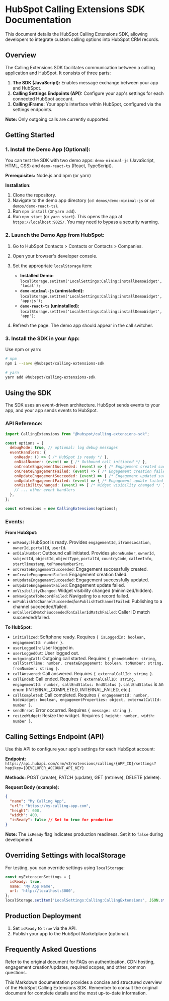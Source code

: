 # HubSpot Calling Extensions SDK Documentation

This document details the HubSpot Calling Extensions SDK, allowing developers to integrate custom calling options into HubSpot CRM records.

## Overview

The Calling Extensions SDK facilitates communication between a calling application and HubSpot.  It consists of three parts:

1. **The SDK (JavaScript):** Enables message exchange between your app and HubSpot.
2. **Calling Settings Endpoints (API):** Configure your app's settings for each connected HubSpot account.
3. **Calling iFrame:** Your app's interface within HubSpot, configured via the settings endpoints.

**Note:** Only outgoing calls are currently supported.


## Getting Started

### 1. Install the Demo App (Optional):

You can test the SDK with two demo apps: `demo-minimal-js` (JavaScript, HTML, CSS) and `demo-react-ts` (React, TypeScript).

**Prerequisites:** Node.js and npm (or yarn)

**Installation:**

1. Clone the repository.
2. Navigate to the demo app directory (`cd demos/demo-minimal-js` or `cd demos/demo-react-ts`).
3. Run `npm install` (or `yarn add`).
4. Run `npm start` (or `yarn start`).  This opens the app at `https://localhost:9025/`.  You may need to bypass a security warning.


### 2. Launch the Demo App from HubSpot:

1. Go to HubSpot Contacts > Contacts or Contacts > Companies.
2. Open your browser's developer console.
3. Set the appropriate `localStorage` item:

   * **Installed Demo:** `localStorage.setItem('LocalSettings:Calling:installDemoWidget', 'local');`
   * **`demo-minimal-js` (uninstalled):** `localStorage.setItem('LocalSettings:Calling:installDemoWidget', 'app:js');`
   * **`demo-react-ts` (uninstalled):** `localStorage.setItem('LocalSettings:Calling:installDemoWidget', 'app');`

4. Refresh the page.  The demo app should appear in the call switcher.


### 3. Install the SDK in your App:

Use npm or yarn:

```bash
# npm
npm i --save @hubspot/calling-extensions-sdk

# yarn
yarn add @hubspot/calling-extensions-sdk
```

## Using the SDK

The SDK uses an event-driven architecture.  HubSpot sends events to your app, and your app sends events to HubSpot.

### API Reference:

```javascript
import CallingExtensions from "@hubspot/calling-extensions-sdk";

const options = {
  debugMode: true, // optional: log debug messages
  eventHandlers: {
    onReady: () => { /* HubSpot is ready */ },
    onDialNumber: (event) => { /* Outbound call initiated */ },
    onCreateEngagementSucceeded: (event) => { /* Engagement created successfully */ },
    onCreateEngagementFailed: (event) => { /* Engagement creation failed */ },
    onUpdateEngagementSucceeded: (event) => { /* Engagement updated successfully */ },
    onUpdateEngagementFailed: (event) => { /* Engagement update failed */ },
    onVisibilityChanged: (event) => { /* Widget visibility changed */ },
    // ... other event handlers
  },
};

const extensions = new CallingExtensions(options);
```

### Events:

**From HubSpot:**

* `onReady`: HubSpot is ready.  Provides `engagementId`, `iframeLocation`, `ownerId`, `portalId`, `userId`.
* `onDialNumber`:  Outbound call initiated. Provides `phoneNumber`, `ownerId`, `subjectId`, `objectId`, `objectType`, `portalId`, `countryCode`, `calleeInfo`, `startTimestamp`, `toPhoneNumberSrc`.
* `onCreateEngagementSucceeded`: Engagement successfully created.
* `onCreateEngagementFailed`: Engagement creation failed.
* `onUpdateEngagementSucceeded`: Engagement successfully updated.
* `onUpdateEngagementFailed`: Engagement update failed.
* `onVisibilityChanged`: Widget visibility changed (minimized/hidden).
* `onNavigateToRecordFailed`: Navigating to a record failed.
* `onPublishToChannelSucceeded`/`onPublishToChannelFailed`: Publishing to a channel succeeded/failed.
* `onCallerIdMatchSucceeded`/`onCallerIdMatchFailed`: Caller ID match succeeded/failed.


**To HubSpot:**

* `initialized`: Softphone ready.  Requires `{ isLoggedIn: boolean, engagementId: number }`.
* `userLoggedIn`: User logged in.
* `userLoggedOut`: User logged out.
* `outgoingCall`: Outgoing call started.  Requires `{ phoneNumber: string, callStartTime: number, createEngagement: boolean, toNumber: string, fromNumber: string }`.
* `callAnswered`: Call answered.  Requires `{ externalCallId: string }`.
* `callEnded`: Call ended. Requires `{ externalCallID: string, engagementId: number, callEndStatus: EndStatus }`.  `callEndStatus` is an enum (INTERNAL_COMPLETED, INTERNAL_FAILED, etc.).
* `callCompleted`: Call completed.  Requires `{ engagementId: number, hideWidget: boolean, engagementProperties: object, externalCallId: number }`.
* `sendError`:  Error occurred.  Requires `{ message: string }`.
* `resizeWidget`: Resize the widget.  Requires `{ height: number, width: number }`.


## Calling Settings Endpoint (API)

Use this API to configure your app's settings for each HubSpot account:

**Endpoint:** `https://api.hubapi.com/crm/v3/extensions/calling/{APP_ID}/settings?hapikey={DEVELOPER_ACCOUNT_API_KEY}`

**Methods:** POST (create), PATCH (update), GET (retrieve), DELETE (delete).

**Request Body (example):**

```json
{
  "name": "My Calling App",
  "url": "https://my-calling-app.com",
  "height": 600,
  "width": 400,
  "isReady": false // Set to true for production
}
```

**Note:** The `isReady` flag indicates production readiness.  Set it to `false` during development.


## Overriding Settings with localStorage

For testing, you can override settings using `localStorage`:

```javascript
const myExtensionSettings = {
  isReady: true,
  name: 'My App Name',
  url: 'http://localhost:3000',
};
localStorage.setItem('LocalSettings:Calling:CallingExtensions', JSON.stringify(myExtensionSettings));
```


## Production Deployment

1. Set `isReady` to `true` via the API.
2. Publish your app to the HubSpot Marketplace (optional).


## Frequently Asked Questions

Refer to the original document for FAQs on authentication, CDN hosting, engagement creation/updates, required scopes, and other common questions.


This Markdown documentation provides a concise and structured overview of the HubSpot Calling Extensions SDK.  Remember to consult the original document for complete details and the most up-to-date information.
